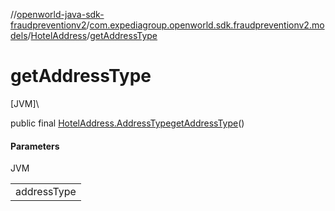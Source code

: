 //[openworld-java-sdk-fraudpreventionv2](../../../index.md)/[com.expediagroup.openworld.sdk.fraudpreventionv2.models](../index.md)/[HotelAddress](index.md)/[getAddressType](get-address-type.md)

# getAddressType

[JVM]\

public final [HotelAddress.AddressType](-address-type/index.md)[getAddressType](get-address-type.md)()

#### Parameters

JVM

| |
|---|
| addressType |
